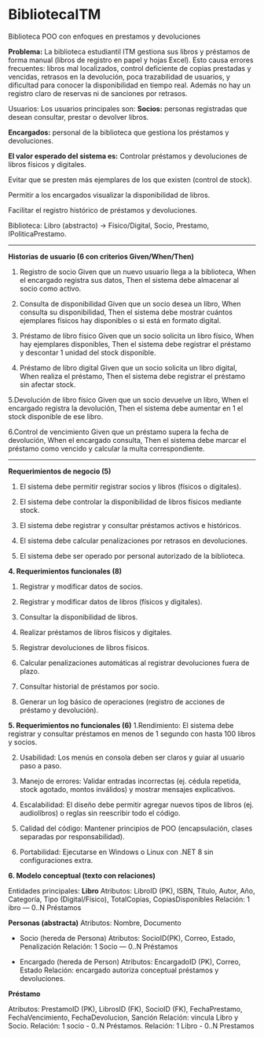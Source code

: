 # BibliotecaITM
Biblioteca POO con enfoques en prestamos y devoluciones 

**Problema:**
La biblioteca estudiantil ITM gestiona sus libros y préstamos de forma manual (libros de registro en papel y hojas Excel). Esto causa errores frecuentes: libros mal localizados, control deficiente de copias prestadas y vencidas, retrasos en la devolución, poca trazabilidad de usuarios, y dificultad para conocer la disponibilidad en tiempo real. Además no hay un registro claro de reservas ni de sanciones por retrasos.

Usuarios:
Los usuarios principales son:
**Socios:** personas registradas que desean consultar, prestar o devolver libros.

**Encargados:** personal de la biblioteca que gestiona los préstamos y devoluciones.


**El valor esperado del sistema es:**
Controlar préstamos y devoluciones de libros físicos y digitales.

Evitar que se presten más ejemplares de los que existen (control de stock).

Permitir a los encargados visualizar la disponibilidad de libros.

Facilitar el registro histórico de préstamos y devoluciones.

Biblioteca: Libro (abstracto) → Físico/Digital, Socio, Prestamo, IPoliticaPrestamo.

---------------------------------------------------------------------------------------------------------

**Historias de usuario (6 con criterios Given/When/Then)**

1. Registro de socio
Given que un nuevo usuario llega a la biblioteca,
When el encargado registra sus datos,
Then el sistema debe almacenar al socio como activo.


2. Consulta de disponibilidad
Given que un socio desea un libro,
When consulta su disponibilidad,
Then el sistema debe mostrar cuántos ejemplares físicos hay disponibles o si está en formato digital.


3. Préstamo de libro físico
Given que un socio solicita un libro físico,
When hay ejemplares disponibles,
Then el sistema debe registrar el préstamo y descontar 1 unidad del stock disponible.


4. Préstamo de libro digital
Given que un socio solicita un libro digital,
When realiza el préstamo,
Then el sistema debe registrar el préstamo sin afectar stock.


5.Devolución de libro físico
Given que un socio devuelve un libro,
When el encargado registra la devolución,
Then el sistema debe aumentar en 1 el stock disponible de ese libro.

6.Control de vencimiento
Given que un préstamo supera la fecha de devolución,
When el encargado consulta,
Then el sistema debe marcar el préstamo como vencido y calcular la multa correspondiente.

---------------------------------------------------------------------------------------------------------

**Requerimientos de negocio (5)**
1. El sistema debe permitir registrar socios y libros (físicos o digitales).

2. El sistema debe controlar la disponibilidad de libros físicos mediante stock.

3. El sistema debe registrar y consultar préstamos activos e históricos.

4. El sistema debe calcular penalizaciones por retrasos en devoluciones.

5. El sistema debe ser operado por personal autorizado de la biblioteca.



**4. Requerimientos funcionales (8)**
1. Registrar y modificar datos de socios.

2. Registrar y modificar datos de libros (físicos y digitales).

3. Consultar la disponibilidad de libros.

4. Realizar préstamos de libros físicos y digitales.

5. Registrar devoluciones de libros físicos.

6. Calcular penalizaciones automáticas al registrar devoluciones fuera de plazo.

7. Consultar historial de préstamos por socio.

8. Generar un log básico de operaciones (registro de acciones de préstamo y devolución).

**5. Requerimientos no funcionales (6)**
1.Rendimiento: El sistema debe registrar y consultar préstamos en menos de 1 segundo con hasta 100 libros y socios.

2. Usabilidad: Los menús en consola deben ser claros y guiar al usuario paso a paso.

3. Manejo de errores: Validar entradas incorrectas (ej. cédula repetida, stock agotado, montos inválidos) y mostrar mensajes explicativos.

4. Escalabilidad: El diseño debe permitir agregar nuevos tipos de libros (ej. audiolibros) o reglas sin reescribir todo el código.

5. Calidad del código: Mantener principios de POO (encapsulación, clases separadas por responsabilidad).

6. Portabilidad: Ejecutarse en Windows o Linux con .NET 8 sin configuraciones extra.


**6. Modelo conceptual (texto con relaciones)**

Entidades principales:
**Libro**
Atributos: LibroID (PK), ISBN, Título, Autor, Año, Categoría, Tipo (Digital/Físico), TotalCopias, CopiasDisponibles
Relación: 1 ibro — 0..N Préstamos


**Personas (abstracta)**
Atributos: Nombre, Documento

* Socio (hereda de Persona)
Atributos: SocioID(PK), Correo, Estado, Penalización
Relación: 1 Socio — 0..N Préstamos

* Encargado (hereda de Person)
Atributos: EncargadoID (PK), Correo, Estado
Relación: encargado autoriza conceptual préstamos y devoluciones.


**Préstamo**

Atributos: PrestamoID (PK), LibrosID (FK), SocioID (FK), FechaPrestamo, FechaVencimiento, FechaDevolucion, Sanción
Relación: vincula Libro y Socio. 
Relación: 1 socio - 0..N Préstamos.
Relación: 1 Libro - 0..N Prestamos


